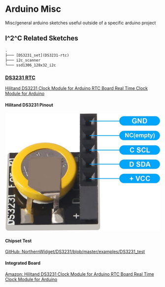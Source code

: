 # Arduino Misc
Misc/general arduino sketches useful outside of a specific arduino project

## I^2^C Related Sketches
```text
.
├─── [DS3231_set](DS3231-rtc)
├─── i2c_scanner
└─── ssd1306_128x32_i2c
```

### [DS3231 RTC](https://www.analog.com/en/products/ds3231.html#part-details)
[Hilitand DS3231 Clock Module for Arduino RTC Board Real Time Clock Module for Arduino](https://www.amazon.com/gp/product/B08KH29Z9J)

#### Hilitand DS3231 Pinout
![DS3231 Pinout](https://github.com/crberus/arduino-misc/blob/media/images/DS3231_pinout.jpg)

#### Chipset Test
[GitHub: NorthernWidget/DS3231/blob/master/examples/DS3231_test](https://github.com/NorthernWidget/DS3231/blob/master/examples/DS3231_test/DS3231_test.ino)

#### Integrated Board
[Amazon: Hilitand DS3231 Clock Module for Arduino RTC Board Real Time Clock Module for Arduino](https://www.amazon.com/Hilitand-DS3231-Module-Arduino-Raspberry/dp/B08KH29Z9J)
